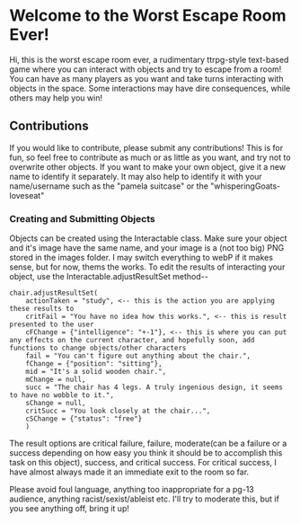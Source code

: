 # Welcome to the Worst Escape Room Ever!
Hi, this is the worst escape room ever, a rudimentary ttrpg-style text-based game where you can interact with objects and try to escape from a room! You can have as many players as you want and take turns interacting with objects in the space. Some interactions may have dire consequences, while others may help you win!

## Contributions
If you would like to contribute, please submit any contributions! This is for fun, so feel free to contribute as much or as little as you want, and try not to overwrite other objects. If you want to make your own object, give it a new name to identify it separately. It may also help to identify it with your name/username such as the "pamela suitcase" or the "whisperingGoats-loveseat"

### Creating and Submitting Objects
Objects can be created using the Interactable class. Make sure your object and it's image have the same name, and your image is a (not too big) PNG stored in the images folder. I may switch everything to webP if it makes sense, but for now, thems the works.
To edit the results of interacting your object, use the Interactable.adjustResultSet method--
```
chair.adjustResultSet(
    actionTaken = "study", <-- this is the action you are applying these results to
    critFail = "You have no idea how this works.", <-- this is result presented to the user
    cFChange = {"intelligence": "+-1"}, <-- this is where you can put any effects on the current character, and hopefully soon, add functions to change objects/other characters
    fail = "You can't figure out anything about the chair.",
    fChange = {"position": "sitting"},
    mid = "It's a solid wooden chair.",
    mChange = null,
    succ = "The chair has 4 legs. A truly ingenious design, it seems to have no wobble to it.",
    sChange = null,
    critSucc = "You look closely at the chair...",
    cSChange = {"status": "free"}
    )
```
The result options are critical failure, failure, moderate(can be a failure or a success depending on how easy you think it should be to accomplish this task on this object), success, and critical success. For critical success, I have almost always made it an immediate exit to the room so far.

Please avoid foul language, anything too inappropriate for a pg-13 audience, anything racist/sexist/ableist etc. I'll try to moderate this, but if you see anything off, bring it up!
